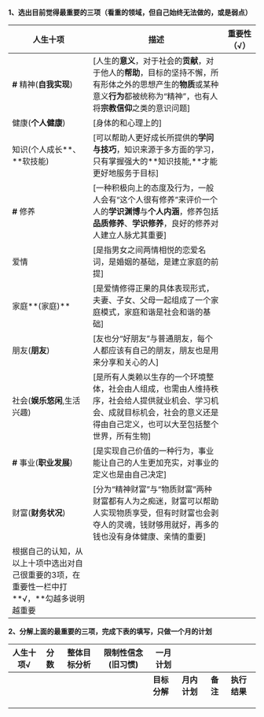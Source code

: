 **1、选出目前觉得最重要的三项（看重的领域，但自己始终无法做的，或是弱点）**

| **人生十项**                                                                               | 描述                                                                                                                                                                             | 重要性（**√**） |
|--------------------------------------------------------------------------------------------|----------------------------------------------------------------------------------------------------------------------------------------------------------------------------------|-----------------|
| **\#** 精神(**自我实现**)                                                                  | [人生的**意义**，对于社会的**贡献**，对于他人的**帮助**，目标的坚持不懈，所有形体之外的思想产生的**物质**或某种意义**行为**都被统称为“精神”，也有人将**宗教信仰**之类的意识问题] |                 |
| 健康(**个人健康**)                                                                         | [身体的和心理上的]                                                                                                                                                               |                 |
| 知识(个人成长**、**软技能)                                                                 | [可以帮助人更好成长所提供的**学问与技巧**，知识来源于多方面的学习，只有掌握强大的**知识技能,**才能更好地服务于目标]                                                              |                 |
| **\#** 修养                                                                                | [一种积极向上的态度及行为，一般人会有“这个人很有修养”来评价一个人的**学识渊博**与**个人内涵**，修养包括**品质修养**、**学识修养**，良好的修养对人建立人脉尤其重要]               |                 |
| 爱情                                                                                       | [是指男女之间两情相悦的恋爱名词，是婚姻的基础，是建立家庭的前提]                                                                                                                 |                 |
| 家庭**(家庭)**                                                                             | [是爱情修得正果的具体表现形式，夫妻、子女、父母一起组成了一个家庭模式，家庭和谐是社会和谐的基础]                                                                                 |                 |
| 朋友(**朋友**)                                                                             | [友也分“好朋友”与普通朋友，每个人都应该有自己的朋友，朋友也是用来分享和关心的人]                                                                                                 |                 |
| 社会(**娱乐悠闲**,生活兴趣)                                                                | [是所有人类赖以生存的一个环境整体，社会由人组成，也需由人维持秩序，社会给人提供就业机会、学习机会、成就目标机会，社会的意义还是得由自己定义，也可以大至包括整个世界，所有生物]   |                 |
| **\#** 事业(**职业发展**)                                                                  | [是实现自己价值的一种行为，事业能让自己的人生更加充实，对事业的定义也是由自己决定]                                                                                               |                 |
| 财富(**财务状况**)                                                                         | [分为“精神财富”与“物质财富”两种财富都有人为之痴迷，财富可以帮助人实现物质享受，但有时财富也会剥夺人的灵魂，钱财够用就好，再多的钱也没有身体健康、亲情的重要]                     |                 |
| 根据自己的认知，从以上十项中选出对自己很重要的3项，在重要性一栏中打**√，**勾越多说明越重要 |                                                                                                                                                                                  |                 |

**2、分解上面的最重要的三项，完成下表的填写，只做一个月的计划**

| **人生十项√** | **分数** | **整体目标分析** | **限制性信念**(旧习惯) | **一月计划** |              |          |              |
|---------------|----------|------------------|------------------------|--------------|--------------|----------|--------------|
|               |          |                  |                        | **目标分解** | **月内计划** | **备注** | **执行结果** |
|               |          |                  |                        |              |              |          |              |
|               |          |                  |                        |              |              |          |              |
|               |          |                  |                        |              |              |          |              |
